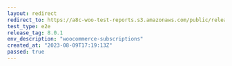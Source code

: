 ```yaml
---
layout: redirect
redirect_to: https://a8c-woo-test-reports.s3.amazonaws.com/public/release/8.0.1/woocommerce-subscriptions/e2e/index.html
test_type: e2e
release_tag: 8.0.1
env_description: "woocommerce-subscriptions"
created_at: "2023-08-09T17:19:13Z"
passed: true
---
```

